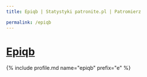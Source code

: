```yaml
---
title: Epiqb | Statystyki patronite.pl | Patromierz

permalink: /epiqb
---
```


# [Epiqb](https://patronite.pl/epiqb)

{% include profile.md name="epiqb" prefix="e" %}
